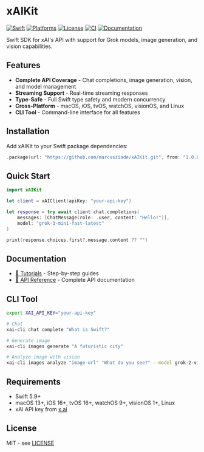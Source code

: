 # xAIKit

[![Swift](https://img.shields.io/badge/Swift-5.9-orange.svg)](https://swift.org)
[![Platforms](https://img.shields.io/badge/Platforms-macOS%20%7C%20iOS%20%7C%20watchOS%20%7C%20tvOS%20%7C%20visionOS%20%7C%20Linux-blue.svg)](https://swift.org)
[![License](https://img.shields.io/badge/License-MIT-green.svg)](LICENSE)
[![CI](https://github.com/marcusziade/xAIKit/actions/workflows/ci.yml/badge.svg)](https://github.com/marcusziade/xAIKit/actions/workflows/ci.yml)
[![Documentation](https://img.shields.io/badge/Documentation-DocC-blue.svg)](https://marcusziade.github.io/xAIKit/)

Swift SDK for xAI's API with support for Grok models, image generation, and vision capabilities.

## Features

- **Complete API Coverage** - Chat completions, image generation, vision, and model management
- **Streaming Support** - Real-time streaming responses
- **Type-Safe** - Full Swift type safety and modern concurrency
- **Cross-Platform** - macOS, iOS, tvOS, watchOS, visionOS, and Linux
- **CLI Tool** - Command-line interface for all features

## Installation

Add xAIKit to your Swift package dependencies:

```swift
.package(url: "https://github.com/marcusziade/xAIKit.git", from: "1.0.0")
```

## Quick Start

```swift
import xAIKit

let client = xAIClient(apiKey: "your-api-key")

let response = try await client.chat.completions(
    messages: [ChatMessage(role: .user, content: "Hello!")],
    model: "grok-3-mini-fast-latest"
)

print(response.choices.first?.message.content ?? "")
```

## Documentation

- [🚀 Tutorials](https://marcusziade.github.io/xAIKit/tutorials/xaikit-tutorials) - Step-by-step guides
- [📖 API Reference](https://marcusziade.github.io/xAIKit/documentation/xaikit) - Complete API documentation

## CLI Tool

```bash
export XAI_API_KEY="your-api-key"

# Chat
xai-cli chat complete "What is Swift?"

# Generate image
xai-cli images generate "A futuristic city"

# Analyze image with vision
xai-cli images analyze "image-url" "What do you see?" --model grok-2-vision
```

## Requirements

- Swift 5.9+
- macOS 13+, iOS 16+, tvOS 16+, watchOS 9+, visionOS 1+, Linux
- xAI API key from [x.ai](https://x.ai)

## License

MIT - see [LICENSE](LICENSE)